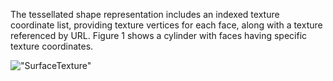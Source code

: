 The tessellated shape representation includes an indexed texture coordinate list, providing texture vertices for each face, along with a texture referenced by URL. Figure 1 shows a cylinder with faces having specific texture coordinates.

!["SurfaceTexture"](../../../../figures/examples/tessellation_texture_image.png "Figure 1 &mdash; Tessellation with textures")
